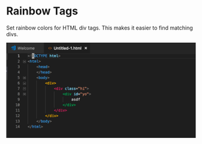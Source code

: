 # Rainbow Tags

Set rainbow colors for HTML div tags. This makes it easier to find matching divs.

![Example](example.png)
